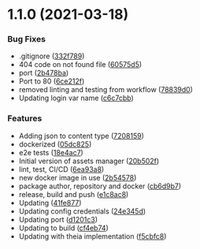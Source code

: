 # 1.1.0 (2021-03-18)


### Bug Fixes

* .gitignore ([332f789](https://github.com/governify/assets-manager/commit/332f7893661bc92d1c0761e38e42b504f4abb341))
* 404 code on not found file ([60575d5](https://github.com/governify/assets-manager/commit/60575d55a0854eaae33791db4b0d9d50e133d98f))
* port ([2b478ba](https://github.com/governify/assets-manager/commit/2b478ba3904cacb9e9d120a381257bf4fa561dda))
* Port to 80 ([6ce212f](https://github.com/governify/assets-manager/commit/6ce212f65780528983ff0c800ae8ba9204d2da7e))
* removed linting and testing from workflow ([78839d0](https://github.com/governify/assets-manager/commit/78839d0f4b7b0384f32cc985ece0dbcd1f0aaf5a))
* Updating login var name ([c6c7cbb](https://github.com/governify/assets-manager/commit/c6c7cbbe815f98e10b3592be1033f933f5e98490))


### Features

* Adding json to content type ([7208159](https://github.com/governify/assets-manager/commit/7208159eb417b80a3bc0df0bbfb876aaab774fed))
* dockerized ([05dc825](https://github.com/governify/assets-manager/commit/05dc825d231702fe8db02de8593206c61fb1fe90))
* e2e tests ([18e4ac7](https://github.com/governify/assets-manager/commit/18e4ac7c180fab63ea7950cd9e9c2b3cede11a5c))
* Initial version of assets manager ([20b502f](https://github.com/governify/assets-manager/commit/20b502f07fa9d1ea1764e010e4fc8c0c3b204df1))
* lint, test, CI/CD ([6ea93a8](https://github.com/governify/assets-manager/commit/6ea93a81ef7dfb6b6497865af4cf1233f6f798a2))
* new docker image in use ([2b54578](https://github.com/governify/assets-manager/commit/2b5457860395c4a58359af90ed79e277b078752c))
* package author, repository and docker ([cb6d9b7](https://github.com/governify/assets-manager/commit/cb6d9b724df5f06e210a8644f7a3201bf09bbdb6))
* release, build and push ([e1c8ac8](https://github.com/governify/assets-manager/commit/e1c8ac85a916c4709a9a764c6ef9b8f39e0f9add))
* Updating ([41fe877](https://github.com/governify/assets-manager/commit/41fe8775f416c1f8471db5bd7bf2ec14148e0bc6))
* Updating config credentials ([24e345d](https://github.com/governify/assets-manager/commit/24e345d15b59976d07d7da5a09419082c218a19a))
* Updating port ([d1201c3](https://github.com/governify/assets-manager/commit/d1201c3f3328983223db4c7d23a008c59fd2d726))
* Updating to build ([cf4eb74](https://github.com/governify/assets-manager/commit/cf4eb74a62e8382659a793c53432be7decc7f195))
* Updating with theia implementation ([f5cbfc8](https://github.com/governify/assets-manager/commit/f5cbfc82ab12f285412cbdb1e998bbd2d15cf8fc))



